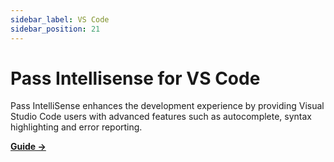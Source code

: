 ```yaml
---
sidebar_label: VS Code
sidebar_position: 21
---
```

# Pass Intellisense for VS Code

Pass IntelliSense enhances the development experience by providing Visual Studio Code users with advanced features such as autocomplete, syntax highlighting and error reporting.

[**Guide  →**](https://github.com/Microsoft/typescript-styled-plugin#with-vs-code)

